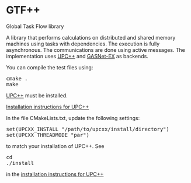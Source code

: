# GTF++
Global Task Flow library

A library that performs calculations on distributed and shared memory machines using tasks with dependencies. The execution is fully asynchronous. The communications are done using active messages. The implementation uses [UPC++](https://bitbucket.org/berkeleylab/upcxx/wiki/Home) and [GASNet-EX](https://gasnet.lbl.gov/) as backends.

You can compile the test files using:
<pre>
cmake .
make
</pre>

[UPC++](https://bitbucket.org/berkeleylab/upcxx/wiki/Home) must be installed.

[Installation instructions for UPC++](https://bitbucket.org/berkeleylab/upcxx/wiki/INSTALL.md)

In the file CMakeLists.txt, update the following settings:
<pre>
set(UPCXX_INSTALL "/path/to/upcxx/install/directory")
set(UPCXX_THREADMODE "par")
</pre>
to match your installation of UPC++. See
<pre>
cd <upcxx-source-path>
./install <upcxx-install-path>
</pre>
in the [installation instructions for UPC++](https://bitbucket.org/berkeleylab/upcxx/wiki/INSTALL.md)
